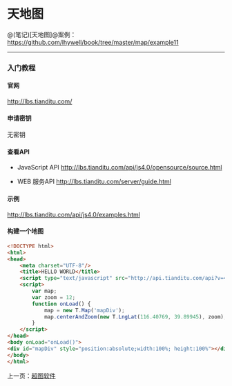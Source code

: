 天地图
====================

@(笔记)[天地图]@案例：https://github.com/lhywell/book/tree/master/map/example11

-------------------

### 入门教程

#### 官网
http://lbs.tianditu.com/

#### 申请密钥
无密钥

#### 查看API
- JavaScript API
http://lbs.tianditu.com/api/js4.0/opensource/source.html

- WEB 服务API
http://lbs.tianditu.com/server/guide.html

#### 示例
http://lbs.tianditu.com/api/js4.0/examples.html

#### 构建一个地图

```html
<!DOCTYPE html>
<html>
<head>
    <meta charset="UTF-8"/>
    <title>HELLO WORLD</title>
    <script type="text/javascript" src="http://api.tianditu.com/api?v=4.0"></script>
    <script>
        var map;
        var zoom = 12;
        function onLoad() {
            map = new T.Map('mapDiv');
            map.centerAndZoom(new T.LngLat(116.40769, 39.89945), zoom);
        }
    </script>
</head>
<body onLoad="onLoad()">
<div id="mapDiv" style="position:absolute;width:100%; height:100%"></div>
</body>
</html>
```

上一页：[超图软件](https://github.com/lhywell/book/blob/master/map/1.7README.md)